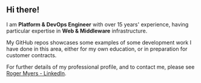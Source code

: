 ## Hi there!

I am **Platform & DevOps Engineer** with over 15 years' experience, having particular expertise in **Web & Middleware** infrastructure.

My GitHub repos showcases some examples of some development work I have done in this area, either for my own education, or in preparation for customer contracts.

For further details of my professional profile, and to contact me, please see [Roger Myers - LinkedIn](https://www.linkedin.com/in/mrrogermyers).
